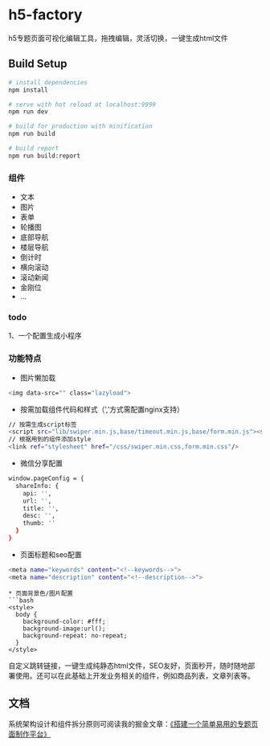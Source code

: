 
# h5-factory
h5专题页面可视化编辑工具，拖拽编辑，灵活切换，一键生成html文件

## Build Setup
``` bash
# install dependencies
npm install

# serve with hot reload at localhost:9999
npm run dev

# build for production with minification
npm run build

# build report
npm run build:report
```

### 组件
* 文本
* 图片
* 表单
* 轮播图
* 底部导航
* 楼层导航
* 倒计时
* 横向滚动
* 滚动新闻
* 金刚位
* ...

### todo
1、一个配置生成小程序

### 功能特点
* 图片懒加载
``` bash
<img data-src="" class="lazyload">
```
* 按需加载组件代码和样式（‘,’方式需配置nginx支持）
``` bash
// 按需生成script标签
<script src="lib/swiper.min.js,base/timeout.min.js,base/form.min.js"><script>
// 根据用到的组件添加style
<link ref="stylesheet" href="/css/swiper.min.css,form.min.css"/>
```
* 微信分享配置
``` bash
window.pageConfig = {
  shareInfo: {
    api: '',
    url: '',
    title: '',
    desc: '',
    thumb: ''
  }
}
```
* 页面标题和seo配置
``` bash
<meta name="keywords" content="<!--keywords-->">
<meta name="description" content="<!--description-->">
```
```
* 页面背景色/图片配置
```bash
<style>
  body {
    background-color: #fff;
    background-image:url();
    background-repeat: no-repeat;
  }
</style>
```

自定义跳转链接，一键生成纯静态html文件，SEO友好，页面秒开，随时随地部署使用。还可以在此基础上开发业务相关的组件，例如商品列表，文章列表等。

## 文档
系统架构设计和组件拆分原则可阅读我的掘金文章：[《搭建一个简单易用的专题页面制作平台》](https://juejin.im/post/5cf328706fb9a07f042030f0)

